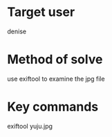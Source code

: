 # Target user
denise
# Method of solve
use exiftool to examine the jpg file
# Key commands
exiftool yuju.jpg
